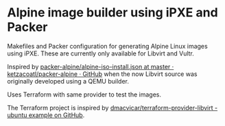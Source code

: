 # Alpine image builder using iPXE and Packer

Makefiles and Packer configuration for generating Alpine Linux images using iPXE.
These are currently only available for Libvirt and Vultr.

Inspired by [packer-alpine/alpine-iso-install.json at master · ketzacoatl/packer-alpine · GitHub](https://github.com/ketzacoatl/packer-alpine/blob/master/00-iso-install/alpine-iso-install.json)
when the now Libvirt source was originally developed using a QEMU builder.

Uses Terraform with same provider to test the images.

The Terraform project is inspired by [dmacvicar/terraform-provider-libvirt - ubuntu example on GitHub](https://github.com/dmacvicar/terraform-provider-libvirt/tree/main/examples/v0.12/ubuntu).

